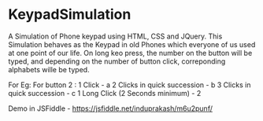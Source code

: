 # KeypadSimulation
A Simulation of Phone keypad using HTML, CSS and JQuery.
This Simulation behaves as the Keypad in old Phones which everyone of us used at one point of our life.
On long keo press, the number on the button will be typed, and depending on the number of button click, correponding alphabets wille be typed. 

For Eg: 
For button 2 :
1 Click - a
2 Clicks in quick succession - b
3 Clicks in quick succession - c
1 Long Click (2 Seconds minimum) - 2

Demo in JSFiddle - https://jsfiddle.net/induprakash/m6u2punf/
